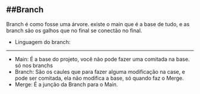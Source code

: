 ##Branch
---
Branch é como fosse uma árvore. existe o main que é a base de tudo, e as branch são os galhos que no final se conectão no final.
- Linguagem do branch:

---
- Main: É a base do projeto, você não pode fazer uma comitada na base. só nos branchs
- Branch: São os caules que para fazer alguma modificação na case, e pode ser comitada, ela não modifica a base, só quando faz o Merge.
- Merge: É a junção da Branch para o Main.